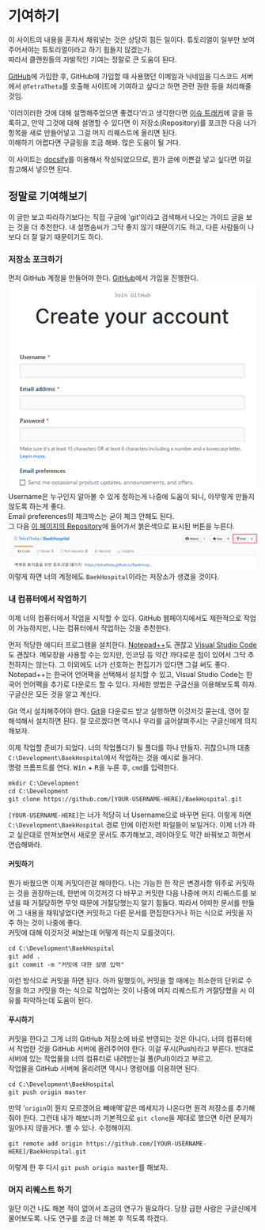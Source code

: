 ﻿# 기여하기
이 사이트의 내용을 혼자서 채워넣는 것은 상당히 힘든 일이다. 튜토리얼이 일부만 보여주어서야는 튜토리얼이라고 하기 힘들지 않겠는가.  
따라서 클랜원들의 자발적인 기여는 정말로 큰 도움이 된다.
  
[GitHub](https://github.com/join)에 가입한 후, GitHub에 가입할 때 사용했던 이메일과 닉네임을 디스코드 서버에서 `@TetraTheta`를 호출해 사이트에 기여하고 싶다고 하면 관련 권한 등을 처리해줄 것임.
  
'이러이러한 것에 대해 설명해주었으면 좋겠다'라고 생각한다면 [이슈 트래커](https://github.com/TetraTheta/BaekHospital/issues)에 글을 등록하고, 만약 그것에 대해 설명할 수 있다면 이 저장소(Repository)를 포크한 다음 너가 항목을 새로 만들어넣고 그걸 머지 리퀘스트에 올리면 된다.  
이해하기 어렵다면 구글링을 조금 해봐. 많은 도움이 될 거다.
  
이 사이트는 [docsify](https://docsify.js.org)를 이용해서 작성되었으므로, 뭔가 글에 이쁜걸 넣고 싶다면 여길 참고해서 넣으면 된다.

## 정말로 기여해보기
이 글만 보고 따라하기보다는 직접 구글에 'git'이라고 검색해서 나오는 가이드 글을 보는 것을 더 추천한다. 내 설명솜씨가 그닥 좋지 않기 때문이기도 하고, 다른 사람들이 나보다 더 잘 알기 때문이기도 하다.
### 저장소 포크하기
먼저 GitHub 계정을 만들어야 한다. [GitHub](https://github.com/join)에서 가입을 진행한다.
![](contribute/github_signup.png)
Username은 누구인지 알아볼 수 있게 정하는게 나중에 도움이 되니, 아무렇게 만들지 않도록 하는게 좋다.  
Email preferences의 체크박스는 굳이 체크 안해도 된다.  
그 다음 [이 페이지의 Repository](https://github.com/TetraTheta/BaekHospital)에 들어가서 붉은색으로 표시된 버튼을 누른다.
![](contribute/github_fork.png)
이렇게 하면 너의 계정에도 `BaekHospital`이라는 저장소가 생겼을 것이다.

### 내 컴퓨터에서 작업하기
이제 너의 컴퓨터에서 작업을 시작할 수 있다. GitHub 웹페이지에서도 제한적으로 작업이 가능하지만, 나는 컴퓨터에서 작업하는 것을 추천한다.
  
먼저 적당한 에디터 프로그램을 설치한다. [Notepad++](http://notepad-plus-plus.org/downloads/)도 괜찮고 [Visual Studio Code](https://code.visualstudio.com/Download)도 괜찮다. 메모장을 사용할 수는 있지만, 인코딩 등 약간 까다로운 점이 있어서 그닥 추천하지는 않는다. 그 이외에도 너가 선호하는 편집기가 있다면 그걸 써도 좋다. Notepad++는 한국어 언어팩을 선택해서 설치할 수 있고, Visual Studio Code는 한국어 언어팩을 추가로 다운로드 할 수 있다. 자세한 방법은 구글신을 이용해보도록 하자. 구글신은 모든 것을 알고 계신다.
  
Git 역시 설치해주어야 한다. [Git](https://git-scm.com/download)을 다운로드 받고 실행하면 이것저것 묻는데, 영어 잘 해석해서 설치하면 된다. 잘 모르겠다면 역시나 우리를 굽어살펴주시는 구글신에게 의지해보자.
  
이제 작업할 준비가 되었다. 너의 작업폴더가 될 폴더를 하나 만들자. 귀찮으니까 대충 `C:\Development\BaekHospital`에서 작업하는 것을 예시로 들거다.  
명령 프롬프트를 연다. <kbd>Win</kbd> + <kbd>R</kbd>을 누른 후, `cmd`를 입력한다.
```batch
mkdir C:\Development
cd C:\Development
git clone https://github.com/[YOUR-USERNAME-HERE]/BaekHospital.git
```
`[YOUR-USERNAME-HERE]`는 너가 적당히 너 Username으로 바꾸면 된다. 이렇게 하면 `C:\Development\BaekHospital` 경로 안에 이런저런 파일들이 보일거다. 이제 너가 하고 싶은대로 만져보면서 새로운 문서도 추가해보고, 레이아웃도 약간 바꿔보고 하면서 연습해봐라.

#### 커밋하기
뭔가 바꿨으면 이제 커밋이란걸 해야한다. 나는 가능한 한 작은 변경사항 위주로 커밋하는 것을 권장하는데, 한번에 이것저것 다 바꾸고 커밋한 다음 나중에 머지 리퀘스트를 보냈을 때 거절당하면 무엇 때문에 거절당했는지 알기 힘들다. 따라서 어떠한 문서를 만들어 그 내용을 채워넣었다면 커밋하고 다른 문서를 편집한다거나 하는 식으로 커밋을 자주 하는 것이 나중에 좋다.  
커밋에 대해 이것저것 써놨는데 어떻게 하는지 모를것이다.
```batch
cd C:\Development\BaekHospital
git add .
git commit -m "커밋에 대한 설명 입력"
```
이런 방식으로 커밋을 하면 된다. 아까 말했듯이, 커밋을 할 때에는 최소한의 단위로 수정을 하고 커밋을 하는 식으로 작업하는 것이 나중에 머지 리퀘스트가 거절당했을 시 이유를 파악하는데 도움이 된다.

#### 푸시하기
커밋을 한다고 그게 너의 GitHub 저장소에 바로 반영되는 것은 아니다. 너의 컴퓨터에서 작업한 것을 GitHub 서버에 올려주어야 한다. 이걸 푸시(Push)라고 부른다. 반대로 서버에 있는 작업물을 너의 컴퓨터로 내려받는걸 풀(Pull)이라고 부르고.  
작업물을 GitHub 서버에 올리려면 역시나 명령어를 이용하면 된다.
```batch
cd C:\Development\BaekHospital
git push origin master
```
만약 '`origin`이 뭔지 모르겠어요 빼애액'같은 메세지가 나온다면 원격 저장소를 추가해줘야 한다. 그런데 내가 해보니까 기본적으로 `git clone`을 제대로 했으면 이런 문제가 일어나지 않을거다. 별 수 있나. 수정해야지.
```batch
git remote add origin https://github.com/[YOUR-USERNAME-HERE]/BaekHospital.git
```
이렇게 한 후 다시 `git push origin master`를 해보자.

### 머지 리퀘스트 하기
일단 이건 나도 해본 적이 없어서 조금의 연구가 필요하다. 당장 급한 사람은 구글신에게 물어보도록. 나도 연구를 조금 더 해본 후 적도록 하겠다.